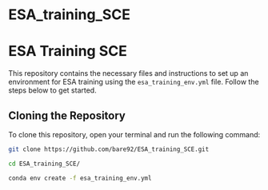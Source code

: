 # ESA_training_SCE

# ESA Training SCE

This repository contains the necessary files and instructions to set up an environment for ESA training using the `esa_training_env.yml` file. Follow the steps below to get started.

## Cloning the Repository

To clone this repository, open your terminal and run the following command:

```bash
git clone https://github.com/bare92/ESA_training_SCE.git

cd ESA_training_SCE/

conda env create -f esa_training_env.yml
